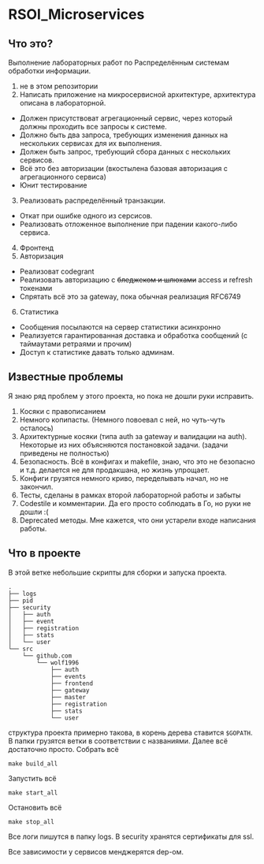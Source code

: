 # RSOI_Microservices

## Что это?
Выполнение лабораторных работ по Распределённым системам обработки информации.
1. не в этом репозитории
2. Написать приложение на микросервисной архитектуре, архитектура описана в лабораторной. 
  * Должен присутствоват агрегационный сервис, через который должны проходить все запросы к системе.
  * Должно быть два запроса, требующих изменения данных на нескольких сервисах для их выполнения.
  * Должен быть запрос, требующий сбора данных с нескольких сервисов.
  * Всё это без авторизации (вкостылена базовая авторизация с агрегационного сервиса)
  * Юнит тестирование
3. Реализовать распределённый транзакции. 
  * Откат при ошибке одного из серсисов.
  * Реализовать отложенное выполнение при падении какого-либо сервиса.
4. Фронтенд
5. Авторизация
  * Реализоват codegrant
  * Реализовать авторизацию с ~~бледжеком и шлюхами~~ access и refresh токенами
  * Спрятать всё это за gateway, пока обычная реализация RFC6749
6. Статистика
  * Сообщения посылаются на сервер статистики асинхронно
  * Реализуется гарантированная доставка и обработка сообщений (с таймаутами ретраями и прочим)
  * Доступ к статистике давать только админам.

## Известные проблемы
Я знаю ряд проблем у этого проекта, но пока не дошли руки исправить.
1. Косяки с правописанием
2. Немного копипасты. (Немного повоевал с ней, но чуть-чуть осталось)
3. Архитектурные косяки (типа auth за gateway и валидации на auth). Некоторые из них объясняются постановкой задачи. (задачи приведены не полностью)
4. Безопасность. Всё в конфигах и makefile, знаю, что это не безопасно и т.д. делается не для продакшана, но жизнь упрощает.
5. Конфиги грузятся немного криво, переделывать начал, но не закончил.
6. Тесты, сделаны в рамках второй лабораторной работы и забыты
7. Codestile и комментарии. Да его просто соблюдать в Го, но руки не дошли :(
8. Deprecated методы. Мне кажется, что они устарели входе написания работы.

## Что в проекте
В этой ветке небольшие скрипты для сборки и запуска проекта. 
```
.
├── logs
├── pid
├── security
│   ├── auth
│   ├── event
│   ├── registration
│   ├── stats
│   └── user
└── src
    └── github.com
        └── wolf1996
            ├── auth
            ├── events
            ├── frontend
            ├── gateway
            ├── master
            ├── registration
            ├── stats
            └── user

```
структура проекта примерно такова, в корень дерева ставится `$GOPATH`. В папки грузятся ветки в соответствии с названиями.
Далее всё достаточно просто. 
Собрать всё 
```
make build_all
```
Запустить всё
```
make start_all
```
Остановить всё
```
make stop_all
```
Все логи пишутся в папку logs. В security хранятся сертификаты для ssl. 

Все зависимости у сервисов менджерятся dep-ом.